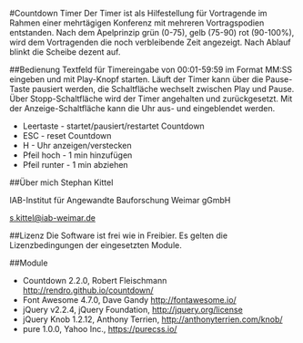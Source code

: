 #Countdown Timer
Der Timer ist als Hilfestellung für Vortragende im Rahmen einer mehrtägigen Konferenz mit mehreren Vortragspodien entstanden. Nach dem Apelprinzip grün (0-75), gelb (75-90) rot (90-100%), wird dem Vortragenden die noch verbleibende Zeit angezeigt. Nach Ablauf blinkt die Scheibe dezent auf.

##Bedienung
Textfeld für Timereingabe von 00:01-59:59 im Format MM:SS eingeben und mit Play-Knopf starten. Läuft der Timer kann über die Pause-Taste pausiert werden, die Schaltfläche wechselt zwischen Play und Pause. Über Stopp-Schaltfläche wird der Timer angehalten und zurückgesetzt. Mit der Anzeige-Schaltfläche kann die Uhr aus- und eingeblendet werden.

- Leertaste - startet/pausiert/restartet Countdown
- ESC - reset Countdown
- H - Uhr anzeigen/verstecken
- Pfeil hoch - 1 min hinzufügen
- Pfeil runter - 1 min abziehen

##Über mich
Stephan Kittel    

IAB-Institut für Angewandte Bauforschung Weimar gGmbH

s.kittel@iab-weimar.de

##Lizenz
Die Software ist frei wie in Freibier. Es gelten die Lizenzbedingungen der eingesetzten Module.

##Module
+ Countdown 2.2.0, Robert Fleischmann http://rendro.github.io/countdown/
+ Font Awesome 4.7.0, Dave Gandy http://fontawesome.io/
+ jQuery v2.2.4, jQuery Foundation, http://jquery.org/license 
+ jQuery Knob 1.2.12, Anthony Terrien, http://anthonyterrien.com/knob/
+ pure 1.0.0, Yahoo Inc., https://purecss.io/